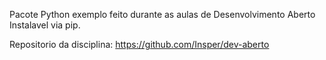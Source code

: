 Pacote Python exemplo feito durante as aulas de Desenvolvimento Aberto
Instalavel via pip.

Repositorio da disciplina: https://github.com/Insper/dev-aberto